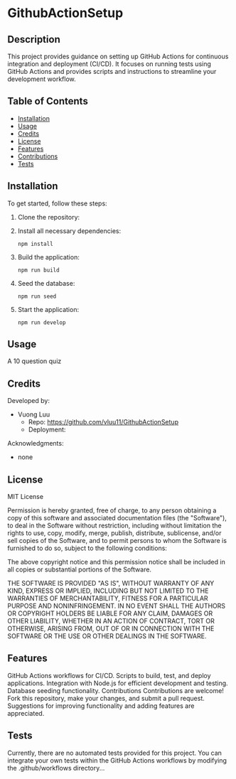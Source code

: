 # GithubActionSetup

## Description

This project provides guidance on setting up GitHub Actions for continuous integration and deployment (CI/CD). It focuses on running tests using GitHub Actions and provides scripts and instructions to streamline your development workflow.

## Table of Contents

- [Installation](#installation)
- [Usage](#usage)
- [Credits](#credits)
- [License](#license)
- [Features](#features)
- [Contributions](#contributions)
- [Tests](#tests)

## Installation

To get started, follow these steps:

1. Clone the repository:
  
2. Install all necessary dependencies:
    ```
    npm install
    ```
3. Build the application:

    ```
    npm run build
    ```
4. Seed the database:

    ```
    npm run seed
    ```

5. Start the application:

    ```
    npm run develop
    ```

## Usage

A 10 question quiz

## Credits
Developed by:
- Vuong Luu
    - Repo: https://github.com/vluu11/GithubActionSetup
    - Deployment:

Acknowledgments:
- none

## License
MIT License

Permission is hereby granted, free of charge, to any person obtaining a copy of this software and associated documentation files (the "Software"), to deal in the Software without restriction, including without limitation the rights to use, copy, modify, merge, publish, distribute, sublicense, and/or sell copies of the Software, and to permit persons to whom the Software is furnished to do so, subject to the following conditions:

The above copyright notice and this permission notice shall be included in all copies or substantial portions of the Software.

THE SOFTWARE IS PROVIDED "AS IS", WITHOUT WARRANTY OF ANY KIND, EXPRESS OR IMPLIED, INCLUDING BUT NOT LIMITED TO THE WARRANTIES OF MERCHANTABILITY, FITNESS FOR A PARTICULAR PURPOSE AND NONINFRINGEMENT. IN NO EVENT SHALL THE AUTHORS OR COPYRIGHT HOLDERS BE LIABLE FOR ANY CLAIM, DAMAGES OR OTHER LIABILITY, WHETHER IN AN ACTION OF CONTRACT, TORT OR OTHERWISE, ARISING FROM, OUT OF OR IN CONNECTION WITH THE SOFTWARE OR THE USE OR OTHER DEALINGS IN THE SOFTWARE.

## Features
GitHub Actions workflows for CI/CD.
Scripts to build, test, and deploy applications.
Integration with Node.js for efficient development and testing.
Database seeding functionality.
Contributions
Contributions are welcome! Fork this repository, make your changes, and submit a pull request. Suggestions for improving functionality and adding features are appreciated.


## Tests
Currently, there are no automated tests provided for this project. You can integrate your own tests within the GitHub Actions workflows by modifying the .github/workflows directory...

